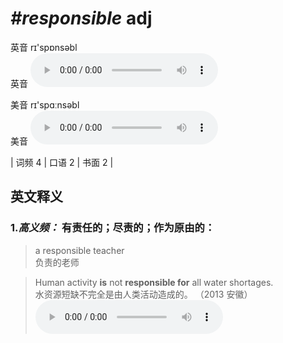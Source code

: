 # ***\#responsible*** adj
英音 rɪ'spɒnsəbl  
英音
<audio src="./media/responsible-B.aac" controls="controls"></audio>

美音 rɪ'spɑːnsəbl  
美音
<audio src="./media/responsible.aac" controls="controls"></audio>



| 词频 4 | 口语 2 | 书面 2 |  

英文释义
---
### 1.*高义频：* **有责任的；尽责的；作为原由的：**  

 > a responsible teacher   
 > 负责的老师    

 > Human activity **is** not **responsible for** all water shortages.   
 > 水资源短缺不完全是由人类活动造成的。  （2013 安徽）  
<audio src="./media/responsible-2.aac" controls="controls"></audio>


